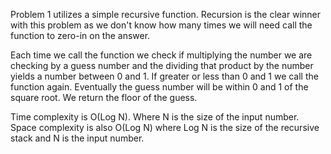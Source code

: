 Problem 1 utilizes a simple recursive function.
 Recursion is the clear winner with this problem as we don't know
 how many times we will need call the function to zero-in on the
 answer. 
 
 Each time we call the function we check if multiplying the number we are
 checking by a guess number and the dividing that product by the number yields 
 a number between 0 and 1. If greater or less than 0 and 1 we call the function
 again. Eventually the guess number will be within 0 and 1 of the square root.
 We return the floor of the guess.
 
Time complexity is O(Log N). Where N is the size of the input number.
Space complexity is also O(Log N) where Log N is the size of the recursive stack and N is the input number.

